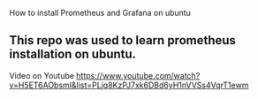 How to install Prometheus and Grafana on ubuntu

## This repo was used to learn prometheus installation on ubuntu.

Video on Youtube
https://www.youtube.com/watch?v=H5ET6AObsmI&list=PLjq8KzPJ7xk6DBd6yH1nVVSs4VqrT1ewm



